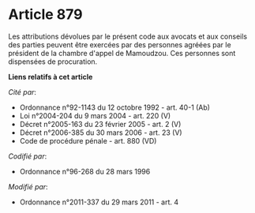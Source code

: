 # Article 879

Les attributions dévolues par le présent code aux avocats et aux conseils des parties peuvent être exercées par des personnes
agréées par le président     de la chambre d'appel de Mamoudzou. Ces personnes sont dispensées de procuration.

**Liens relatifs à cet article**

_Cité par_:

  - Ordonnance n°92-1143 du 12 octobre 1992 - art. 40-1 (Ab)
  - Loi n°2004-204 du 9 mars 2004 - art. 220 (V)
  - Décret n°2005-163 du 23 février 2005 - art. 2 (V)
  - Décret n°2006-385 du 30 mars 2006 - art. 23 (V)
  - Code de procédure pénale - art. 880 (VD)

_Codifié par_:

  - Ordonnance n°96-268 du 28 mars 1996

_Modifié par_:

  - Ordonnance n°2011-337 du 29 mars 2011 - art. 4
